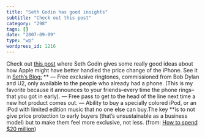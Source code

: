 ```yaml
---
title: "Seth Godin has good insights"
subtitle: "Check out this post"
category: "298"
tags: []
date: "2007-09-09"
type: "wp"
wordpress_id: 1216
---
```

Check out [this post](http://feeds.feedburner.com/~r/typepad/sethsmainblog/~3/153853886/how-to-spend-20.html) where Seth Godin gives some really good ideas about how Apple might have better handled the price change of the iPhone. See it in [Seth’s Blog:](http://sethgodin.typepad.com/seths_blog/)
**
 — Free exclusive ringtones, commissioned from Bob Dylan and U2, only available to the people who already had a phone. (This is my favorite because it announces to your friends–every time the phone rings–that you got in early). — Free pass to get to the head of the line next time a new hot product comes out. — Ability to buy a specially colored iPod, or an iPod with limited edition music that no one else can buy.The key **is to not give price protection to early buyers (that’s unsustainable as a business model) but to make them feel more exclusive, not less. 
 (from: [How to spend $20 million](http://feeds.feedburner.com/~r/typepad/sethsmainblog/~3/153853886/how-to-spend-20.html))